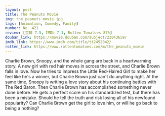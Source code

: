 ```yaml
---
layout: post 
title: The Peanuts Movie
img: the_peanuts_movie.jpg
tags: [Animation, Comedy, Family]
number: No. 421
review: [豆瓣 7.5, IMDb 7.1, Rotten Tomatoes 87%]
douban_link: https://movie.douban.com/subject/23043659/
imdb_link: https://www.imdb.com/title/tt2452042/
rotten_link: https://www.rottentomatoes.com/m/the_peanuts_movie
---
```


Charlie Brown, Snoopy, and the whole gang are back in a heartwarming story. A new girl with red hair moves in across the street, and Charlie Brown falls in love. Now he tries to impress the Little Red-Haired Girl to make her feel like he's a winner, but Charlie Brown just can't do anything right. At the same time, Snoopy is writing a love story about his continuing battles with The Red Baron. Then Charlie Brown has accomplished something never done before. He gets a perfect score on his standardized test, but there has been a mistake. Should he tell the truth and risk losing all of his newfound popularity? Can Charlie Brown get the girl to love him, or will he go back to being a nothing?